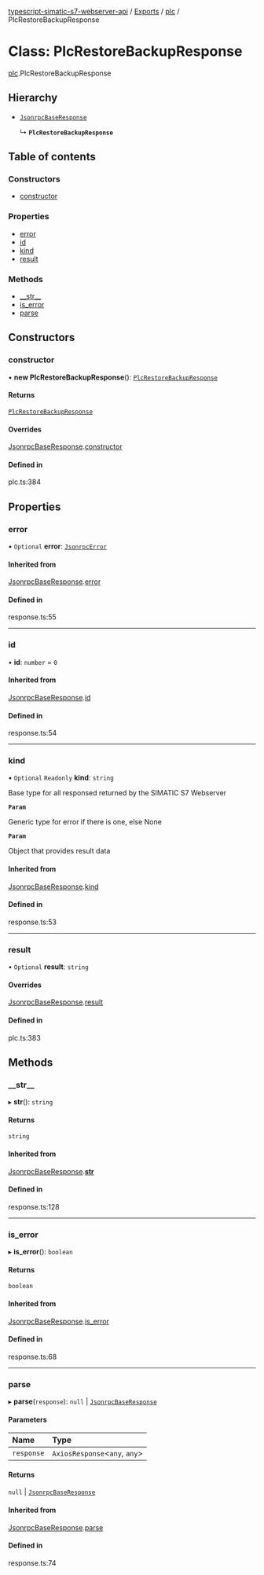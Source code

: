 [typescript-simatic-s7-webserver-api](../README.md) / [Exports](../modules.md) / [plc](../modules/plc.md) / PlcRestoreBackupResponse

# Class: PlcRestoreBackupResponse

[plc](../modules/plc.md).PlcRestoreBackupResponse

## Hierarchy

- [`JsonrpcBaseResponse`](response.JsonrpcBaseResponse.md)

  ↳ **`PlcRestoreBackupResponse`**

## Table of contents

### Constructors

- [constructor](plc.PlcRestoreBackupResponse.md#constructor)

### Properties

- [error](plc.PlcRestoreBackupResponse.md#error)
- [id](plc.PlcRestoreBackupResponse.md#id)
- [kind](plc.PlcRestoreBackupResponse.md#kind)
- [result](plc.PlcRestoreBackupResponse.md#result)

### Methods

- [\_\_str\_\_](plc.PlcRestoreBackupResponse.md#__str__)
- [is\_error](plc.PlcRestoreBackupResponse.md#is_error)
- [parse](plc.PlcRestoreBackupResponse.md#parse)

## Constructors

### constructor

• **new PlcRestoreBackupResponse**(): [`PlcRestoreBackupResponse`](plc.PlcRestoreBackupResponse.md)

#### Returns

[`PlcRestoreBackupResponse`](plc.PlcRestoreBackupResponse.md)

#### Overrides

[JsonrpcBaseResponse](response.JsonrpcBaseResponse.md).[constructor](response.JsonrpcBaseResponse.md#constructor)

#### Defined in

plc.ts:384

## Properties

### error

• `Optional` **error**: [`JsonrpcError`](response.JsonrpcError.md)

#### Inherited from

[JsonrpcBaseResponse](response.JsonrpcBaseResponse.md).[error](response.JsonrpcBaseResponse.md#error)

#### Defined in

response.ts:55

___

### id

• **id**: `number` = `0`

#### Inherited from

[JsonrpcBaseResponse](response.JsonrpcBaseResponse.md).[id](response.JsonrpcBaseResponse.md#id)

#### Defined in

response.ts:54

___

### kind

• `Optional` `Readonly` **kind**: `string`

Base type for all responsed returned by the SIMATIC S7 Webserver

**`Param`**

Generic type for error if there is one, else None

**`Param`**

Object that provides result data

#### Inherited from

[JsonrpcBaseResponse](response.JsonrpcBaseResponse.md).[kind](response.JsonrpcBaseResponse.md#kind)

#### Defined in

response.ts:53

___

### result

• `Optional` **result**: `string`

#### Overrides

[JsonrpcBaseResponse](response.JsonrpcBaseResponse.md).[result](response.JsonrpcBaseResponse.md#result)

#### Defined in

plc.ts:383

## Methods

### \_\_str\_\_

▸ **__str__**(): `string`

#### Returns

`string`

#### Inherited from

[JsonrpcBaseResponse](response.JsonrpcBaseResponse.md).[__str__](response.JsonrpcBaseResponse.md#__str__)

#### Defined in

response.ts:128

___

### is\_error

▸ **is_error**(): `boolean`

#### Returns

`boolean`

#### Inherited from

[JsonrpcBaseResponse](response.JsonrpcBaseResponse.md).[is_error](response.JsonrpcBaseResponse.md#is_error)

#### Defined in

response.ts:68

___

### parse

▸ **parse**(`response`): ``null`` \| [`JsonrpcBaseResponse`](response.JsonrpcBaseResponse.md)

#### Parameters

| Name | Type |
| :------ | :------ |
| `response` | `AxiosResponse`\<`any`, `any`\> |

#### Returns

``null`` \| [`JsonrpcBaseResponse`](response.JsonrpcBaseResponse.md)

#### Inherited from

[JsonrpcBaseResponse](response.JsonrpcBaseResponse.md).[parse](response.JsonrpcBaseResponse.md#parse)

#### Defined in

response.ts:74
